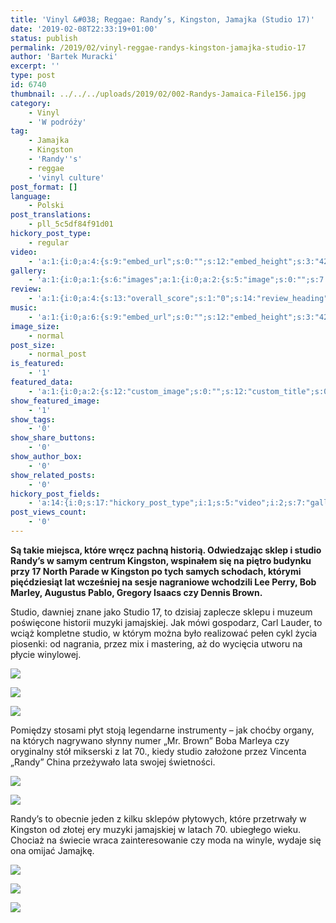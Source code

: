 ```yaml
---
title: 'Vinyl &#038; Reggae: Randy’s, Kingston, Jamajka (Studio 17)'
date: '2019-02-08T22:33:19+01:00'
status: publish
permalink: /2019/02/vinyl-reggae-randys-kingston-jamajka-studio-17
author: 'Bartek Muracki'
excerpt: ''
type: post
id: 6740
thumbnail: ../../../uploads/2019/02/002-Randys-Jamaica-File156.jpg
category:
    - Vinyl
    - 'W podróży'
tag:
    - Jamajka
    - Kingston
    - 'Randy''s'
    - reggae
    - 'vinyl culture'
post_format: []
language:
    - Polski
post_translations:
    - pll_5c5df84f91d01
hickory_post_type:
    - regular
video:
    - 'a:1:{i:0;a:4:{s:9:"embed_url";s:0:"";s:12:"embed_height";s:3:"420";s:15:"self_hosted_url";s:0:"";s:18:"self_hosted_height";s:3:"420";}}'
gallery:
    - 'a:1:{i:0;a:1:{s:6:"images";a:1:{i:0;a:2:{s:5:"image";s:0:"";s:7:"caption";s:0:"";}}}}'
review:
    - 'a:1:{i:0;a:4:{s:13:"overall_score";s:1:"0";s:14:"review_heading";s:0:"";s:12:"summary_text";s:0:"";s:8:"criteria";a:1:{i:0;a:2:{s:4:"name";s:0:"";s:5:"score";s:1:"0";}}}}'
music:
    - 'a:1:{i:0;a:6:{s:9:"embed_url";s:0:"";s:12:"embed_height";s:3:"420";s:16:"soundcloud_embed";s:0:"";s:33:"soundcloud_include_featured_image";s:1:"0";s:13:"spotify_embed";s:0:"";s:30:"spotify_include_featured_image";s:1:"0";}}'
image_size:
    - normal
post_size:
    - normal_post
is_featured:
    - '1'
featured_data:
    - 'a:1:{i:0;a:2:{s:12:"custom_image";s:0:"";s:12:"custom_title";s:0:"";}}'
show_featured_image:
    - '1'
show_tags:
    - '0'
show_share_buttons:
    - '0'
show_author_box:
    - '0'
show_related_posts:
    - '0'
hickory_post_fields:
    - 'a:14:{i:0;s:17:"hickory_post_type";i:1;s:5:"video";i:2;s:7:"gallery";i:3;s:6:"review";i:4;s:5:"music";i:5;s:10:"image_size";i:6;s:9:"post_size";i:7;s:11:"is_featured";i:8;s:13:"featured_data";i:9;s:19:"show_featured_image";i:10;s:9:"show_tags";i:11;s:18:"show_share_buttons";i:12;s:15:"show_author_box";i:13;s:18:"show_related_posts";}'
post_views_count:
    - '0'
---
```

**Są takie miejsca, które wręcz pachną historią. Odwiedzając sklep i studio Randy’s w samym centrum Kingston, wspinałem się na piętro budynku przy 17 North Parade w Kingston po tych samych schodach, którymi pięćdziesiąt lat wcześniej na sesje nagraniowe wchodzili Lee Perry, Bob Marley,<span class="Apple-converted-space"> </span>Augustus Pablo, Gregory Isaacs czy Dennis Brown.**

Studio, dawniej znane jako Studio 17, to dzisiaj zaplecze sklepu i muzeum poświęcone historii muzyki jamajskiej. Jak mówi gospodarz, Carl Lauder, to wciąż kompletne studio, w którym można było realizować pełen cykl życia piosenki: od nagrania, przez mix i mastering, aż do wycięcia utworu na płycie winylowej.

![](../../../uploads/2019/02/002-Randys-Jamaica-File156.jpg)

![](../../../uploads/2019/02/003-Randys-Jamaica-File163.jpg)

![](../../../uploads/2019/02/004-Randys-Jamaica-File165.jpg)

Pomiędzy stosami płyt stoją legendarne instrumenty – jak choćby organy, na których nagrywano słynny numer „Mr. Brown” Boba Marleya czy oryginalny stół mikserski z lat 70., kiedy studio założone przez Vincenta „Randy” China przeżywało lata swojej świetności.

![](../../../uploads/2019/02/006-Randys-Jamaica-File169.jpg)

![](../../../uploads/2019/02/008-Randys-Jamaica-File175.jpg)

Randy’s to obecnie jeden z kilku sklepów płytowych, które przetrwały w Kingston od złotej ery muzyki jamajskiej w latach 70. ubiegłego wieku. Chociaż na świecie wraca zainteresowanie czy moda na winyle, wydaje się ona omijać Jamajkę.

![](../../../uploads/2019/02/009-Randys-Jamaica-File182.jpg)

![](../../../uploads/2019/02/010-Randys-Jamaica-File190.jpg)

![](../../../uploads/2019/02/011-Randys-Jamaica-File209.jpg)
